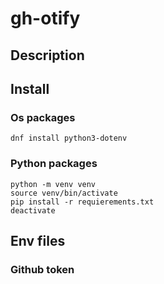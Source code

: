 # gh-otify

## Description

## Install 
### Os packages
    dnf install python3-dotenv
### Python packages
    python -m venv venv
    source venv/bin/activate
    pip install -r requierements.txt
    deactivate

## Env files
### Github token